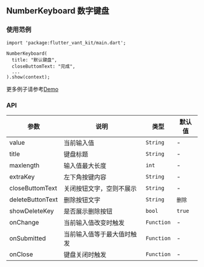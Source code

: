 ## NumberKeyboard 数字键盘

### 使用范例

```
import 'package:flutter_vant_kit/main.dart';

NumberKeyboard(
  title: "默认键盘",
  closeButtomText: "完成",
  ...
).show(context);
```

更多例子请参考[Demo](../example/lib/routes/demoNumberKeyboard.dart)

### API

| 参数  | 说明  | 类型  | 默认值  |
| ------------ | ------------ | ------------ | ------------ |
| value | 当前输入值 | `String` | - |
| title | 键盘标题 | `String` | - |
| maxlength | 输入值最大长度 | `int` | - |
| extraKey | 左下角按键内容 | `String` | - |
| closeButtomText | 关闭按钮文字，空则不展示 | `String` | - |
| deleteButtonText | 删除按钮文字 | `String` | `删除` |
| showDeleteKey | 是否展示删除按钮 | `bool` | `true` |
| onChange | 当前输入值改变时触发 | `Function` | - |
| onSubmitted | 当前输入值等于最大值时触发 | `Function` | - |
| onClose | 键盘关闭时触发 | `Function` | - |
